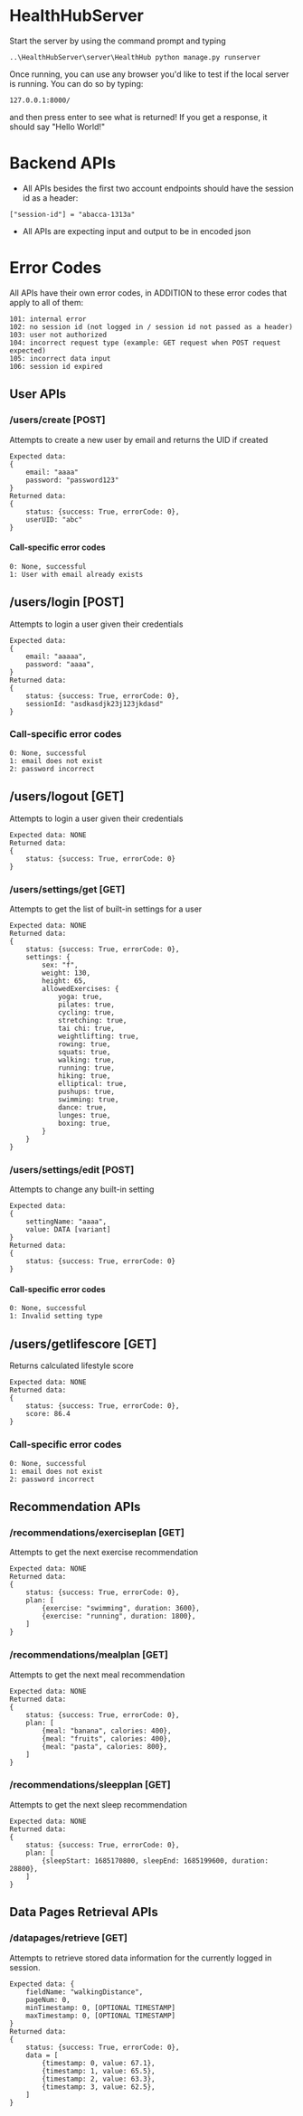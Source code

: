 # HealthHubServer

Start the server by using the command prompt and typing
```
..\HealthHubServer\server\HealthHub python manage.py runserver
```

Once running, you can use any browser you'd like to test if the local server is running. You can do so by typing:
```
127.0.0.1:8000/
```
and then press enter to see what is returned! If you get a response, it should say "Hello World!"


# Backend APIs
- All APIs besides the first two account endpoints should have the session id as a header:
```
["session-id"] = "abacca-1313a"
```

- All APIs are expecting input and output to be in encoded json

# Error Codes
All APIs have their own error codes, in ADDITION to these error codes that apply to all of them:
```
101: internal error
102: no session id (not logged in / session id not passed as a header)
103: user not authorized
104: incorrect request type (example: GET request when POST request expected)
105: incorrect data input
106: session id expired
```

## **User APIs**

### /users/create [POST]
Attempts to create a new user by email and returns the UID if created
```
Expected data:
{
	email: "aaaa"
	password: "password123"
}
Returned data:
{
	status: {success: True, errorCode: 0},
	userUID: "abc"
}
```
#### Call-specific error codes
```
0: None, successful
1: User with email already exists
```
## /users/login [POST]
Attempts to login a user given their credentials
```
Expected data:
{
	email: "aaaaa",
	password: "aaaa",
}
Returned data:
{
	status: {success: True, errorCode: 0},
	sessionId: "asdkasdjk23j123jkdasd"
}
```
### Call-specific error codes
```
0: None, successful
1: email does not exist
2: password incorrect
```
## /users/logout [GET]
Attempts to login a user given their credentials
```
Expected data: NONE
Returned data:
{
	status: {success: True, errorCode: 0}
}
```
### /users/settings/get [GET]
Attempts to get the list of built-in settings for a user
```
Expected data: NONE
Returned data:
{
	status: {success: True, errorCode: 0},
	settings: {
		sex: "f",
		weight: 130,
		height: 65,
		allowedExercises: {
			yoga: true,
			pilates: true,
			cycling: true,
			stretching: true,
			tai chi: true,
			weightlifting: true,
			rowing: true,
			squats: true,
			walking: true,
			running: true,
			hiking: true,
			elliptical: true,
			pushups: true,
			swimming: true,
			dance: true,
			lunges: true,
			boxing: true,
		}
	}
}
```
### /users/settings/edit [POST]
Attempts to change any built-in setting
```
Expected data:
{
	settingName: "aaaa",
	value: DATA [variant]
}
Returned data:
{
	status: {success: True, errorCode: 0}
}
```
#### Call-specific error codes
```
0: None, successful
1: Invalid setting type
```
## /users/getlifescore [GET]
Returns calculated lifestyle score
```
Expected data: NONE
Returned data:
{
	status: {success: True, errorCode: 0},
	score: 86.4
}
```
### Call-specific error codes
```
0: None, successful
1: email does not exist
2: password incorrect
```



## **Recommendation APIs**

### /recommendations/exerciseplan [GET]
Attempts to get the next exercise recommendation
```
Expected data: NONE
Returned data:
{
	status: {success: True, errorCode: 0},
	plan: [
		{exercise: "swimming", duration: 3600},
		{exercise: "running", duration: 1800},
	]
}
```
### /recommendations/mealplan [GET]
Attempts to get the next meal recommendation
```
Expected data: NONE
Returned data:
{
	status: {success: True, errorCode: 0},
	plan: [
		{meal: "banana", calories: 400},
		{meal: "fruits", calories: 400},
		{meal: "pasta", calories: 800},
	]
}
```
### /recommendations/sleepplan [GET]
Attempts to get the next sleep recommendation
```
Expected data: NONE
Returned data:
{
	status: {success: True, errorCode: 0},
	plan: [
		{sleepStart: 1685170800, sleepEnd: 1685199600, duration: 28800},
	]
}
```

## **Data Pages Retrieval APIs**

### /datapages/retrieve [GET]
Attempts to retrieve stored data information for the currently logged in session.
```
Expected data: {
	fieldName: "walkingDistance",
	pageNum: 0,
	minTimestamp: 0, [OPTIONAL TIMESTAMP]
	maxTimestamp: 0, [OPTIONAL TIMESTAMP]
}
Returned data:
{
	status: {success: True, errorCode: 0},
	data = [
		{timestamp: 0, value: 67.1},
		{timestamp: 1, value: 65.5},
		{timestamp: 2, value: 63.3},
		{timestamp: 3, value: 62.5},
	]
}
```